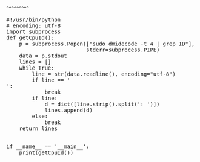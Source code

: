 
<BlogInfo title="获取Linux的CPUID" author="白日梦想猿" pv=0 read_times=0 pre_cost_time=19 category="杂谈" tag_list="['Linux', 'CPUID']" create_time="2021.07.29 21:10:49.189734" update_time="2021.07.29 21:10:49" />

^^^^^^^^^
<pre>#!/usr/bin/python<br># encoding: utf-8<br>import subprocess<br>def getCpuId():<br>    p = subprocess.Popen(["sudo dmidecode -t 4 | grep ID"], shell=True, stdin=subprocess.PIPE, stdout=subprocess.PIPE,<br>                         stderr=subprocess.PIPE)<br>    data = p.stdout<br>    lines = []<br>    while True:<br>        line = str(data.readline(), encoding="utf-8")<br>        if line == '
':<br>            break<br>        if line:<br>            d = dict([line.strip().split(': ')])<br>            lines.append(d)<br>        else:<br>            break<br>    return lines<br><br><br>if __name__ == '__main__':<br>    print(getCpuId())<br></pre>
